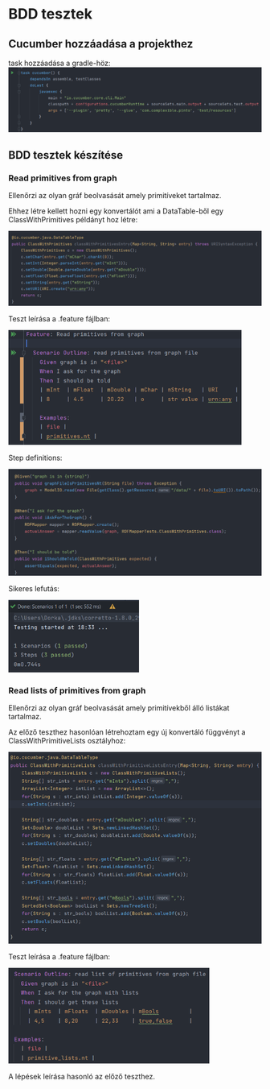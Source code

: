 # BDD tesztek

## Cucumber hozzáadása a projekthez

task hozzáadása a gradle-höz:
<img src="BDD_assets/add_cucumber_task.png" style="zoom:67%;" />

## BDD tesztek készítése

### Read primitives from graph

Ellenőrzi az olyan gráf beolvasását amely primitíveket tartalmaz.

Ehhez létre kellett hozni egy konvertálót ami a DataTable-ből egy ClassWithPrimitives példányt hoz létre:

<img src="BDD_assets/class_primitive_datatabletype.png" style="zoom:67%;" />

Teszt leírása a .feature fájlban:

<img src="BDD_assets/read_primitives_feature.png" style="zoom:67%;" />

Step definitions:

<img src="BDD_assets/read_primitives_steps.png" style="zoom:67%;" />

Sikeres lefutás:

<img src="BDD_assets/read_primitives_test.png" style="zoom:67%;" />

### Read lists of primitives from graph

Ellenőrzi az olyan gráf beolvasását amely primitívekből álló listákat tartalmaz.

Az előző teszthez hasonlóan létrehoztam egy új konvertáló függvényt a ClassWithPrimitiveLists osztályhoz:

<img src="BDD_assets/class_primitivelists_datatabletype.png" style="zoom:67%;" />

Teszt leírása a .feature fájlban:

<img src="BDD_assets/read_lists_primitives_feature.png" style="zoom:67%;" />

A lépések leírása hasonló az előző teszthez.

